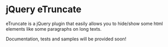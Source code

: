 jQuery eTruncate
================

eTruncate is a jQuery plugin that easily allows you to hide/show some html elements like some paragraphs on long texts.

Documentation, tests and samples will be provided soon!